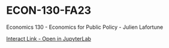 # ECON-130-FA23
Economics 130 - Economics for Public Policy - Julien Lafortune


[Interact Link - Open in JupyterLab](https://datahub.berkeley.edu/hub/user-redirect/git-pull?repo=https%3A%2F%2Fgithub.com%2Fds-modules%2FECON-130-FA23&urlpath=lab%2Ftree%2FECON-130-FA23%2F)
